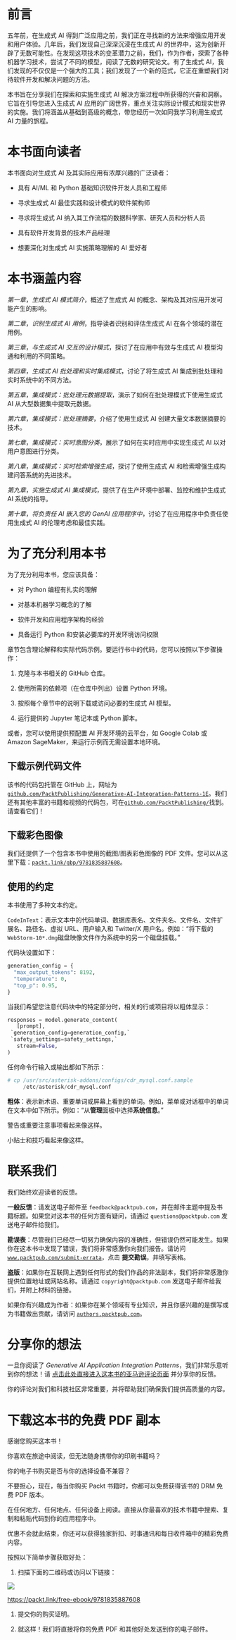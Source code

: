 # 前言

五年前，在生成式 AI 得到广泛应用之前，我们正在寻找新的方法来增强应用开发和用户体验。几年后，我们发现自己深深沉浸在生成式 AI 的世界中，这为创新开辟了无数可能性。在发现这项技术的变革潜力之前，我们，作为作者，探索了各种机器学习技术，尝试了不同的模型，阅读了无数的研究论文。有了生成式 AI，我们发现的不仅仅是一个强大的工具；我们发现了一个新的范式，它正在重塑我们对待软件开发和解决问题的方法。

本书旨在分享我们在探索和实施生成式 AI 解决方案过程中所获得的兴奋和洞察。它旨在引导您进入生成式 AI 应用的广阔世界，重点关注实际设计模式和现实世界的实施。我们将涵盖从基础到高级的概念，带您经历一次如同我学习利用生成式 AI 力量的旅程。

# 本书面向读者

本书面向对生成式 AI 及其实际应用有浓厚兴趣的广泛读者：

+   具有 AI/ML 和 Python 基础知识软件开发人员和工程师

+   寻求生成式 AI 最佳实践和设计模式的软件架构师

+   寻求将生成式 AI 纳入其工作流程的数据科学家、研究人员和分析人员

+   具有软件开发背景的技术产品经理

+   想要深化对生成式 AI 实施策略理解的 AI 爱好者

# 本书涵盖内容

*第一章*，*生成式 AI 模式简介*，概述了生成式 AI 的概念、架构及其对应用开发可能产生的影响。

*第二章*，*识别生成式 AI 用例*，指导读者识别和评估生成式 AI 在各个领域的潜在用例。

*第三章*，*与生成式 AI 交互的设计模式*，探讨了在应用中有效与生成式 AI 模型沟通和利用的不同策略。

*第四章*，*生成式 AI 批处理和实时集成模式*，讨论了将生成式 AI 集成到批处理和实时系统中的不同方法。

*第五章*，*集成模式：批处理元数据提取*，演示了如何在批处理模式下使用生成式 AI 从大型数据集中提取元数据。

*第六章*，*集成模式：批处理摘要*，介绍了使用生成式 AI 创建大量文本数据摘要的技术。

*第七章*，*集成模式：实时意图分类*，展示了如何在实时应用中实现生成式 AI 以对用户意图进行分类。

*第八章*，*集成模式：实时检索增强生成*，探讨了使用生成式 AI 和检索增强生成构建问答系统的先进技术。

*第九章*，*实施生成式 AI 集成模式*，提供了在生产环境中部署、监控和维护生成式 AI 系统的指导。

*第十章*，*将负责任 AI 嵌入您的 GenAI 应用程序中*，讨论了在应用程序中负责任使用生成式 AI 的伦理考虑和最佳实践。

# 为了充分利用本书

为了充分利用本书，您应该具备：

+   对 Python 编程有扎实的理解

+   对基本机器学习概念的了解

+   软件开发和应用程序架构的经验

+   具备运行 Python 和安装必要库的开发环境访问权限

章节包含理论解释和实际代码示例。要运行书中的代码，您可以按照以下步骤操作：

1.  克隆与本书相关的 GitHub 仓库。

1.  使用所需的依赖项（在仓库中列出）设置 Python 环境。

1.  按照每个章节中的说明下载或访问必要的生成式 AI 模型。

1.  运行提供的 Jupyter 笔记本或 Python 脚本。

或者，您可以使用提供预配置 AI 开发环境的云平台，如 Google Colab 或 Amazon SageMaker，来运行示例而无需设置本地环境。

## 下载示例代码文件

该书的代码包托管在 GitHub 上，网址为[`github.com/PacktPublishing/Generative-AI-Integration-Patterns-1E`](https://github.com/PacktPublishing/Generative-AI-Integration-Patterns-1E)。我们还有其他丰富的书籍和视频的代码包，可在[`github.com/PacktPublishing/`](https://github.com/PacktPublishing/)找到。请查看它们！

## 下载彩色图像

我们还提供了一个包含本书中使用的截图/图表彩色图像的 PDF 文件。您可以从这里下载：[`packt.link/gbp/9781835887608`](https://packt.link/gbp/9781835887608)。

## 使用的约定

本书使用了多种文本约定。

`CodeInText`：表示文本中的代码单词、数据库表名、文件夹名、文件名、文件扩展名、路径名、虚拟 URL、用户输入和 Twitter/X 用户名。例如：“将下载的`WebStorm-10*.dmg`磁盘映像文件作为系统中的另一个磁盘挂载。”

代码块设置如下：

```py
generation_config = {
  "max_output_tokens": 8192,
  "temperature": 0,
  "top_p": 0.95,
} 
```

当我们希望您注意代码块中的特定部分时，相关的行或项目将以粗体显示：

```py
responses = model.generate_content(
   [prompt],
 `generation_config=generation_config,`
 `safety_settings=safety_settings,`
   stream=False,
) 
```

任何命令行输入或输出都如下所示：

```py
# cp /usr/src/asterisk-addons/configs/cdr_mysql.conf.sample
     /etc/asterisk/cdr_mysql.conf 
```

**粗体**：表示新术语、重要单词或屏幕上看到的单词。例如，菜单或对话框中的单词在文本中如下所示。例如：“从**管理**面板中选择**系统信息**。”

警告或重要注意事项看起来像这样。

小贴士和技巧看起来像这样。

# 联系我们

我们始终欢迎读者的反馈。

**一般反馈**：请发送电子邮件至 `feedback@packtpub.com`，并在邮件主题中提及书籍标题。如果您对这本书的任何方面有疑问，请通过 `questions@packtpub.com` 发送电子邮件给我们。

**勘误表**：尽管我们已经尽一切努力确保内容的准确性，但错误仍然可能发生。如果你在这本书中发现了错误，我们将非常感激你向我们报告。请访问 [`www.packtpub.com/submit-errata`](http://www.packtpub.com/submit-errata)，点击 **提交勘误**，并填写表格。

**盗版**：如果你在互联网上遇到任何形式的我们作品的非法副本，我们将非常感激你提供位置地址或网站名称。请通过 `copyright@packtpub.com` 发送电子邮件给我们，并附上材料的链接。

如果你有兴趣成为作者：如果你在某个领域有专业知识，并且你感兴趣的是撰写或为书籍做出贡献，请访问 [`authors.packtpub.com`](http://authors.packtpub.com)。

# 分享你的想法

一旦你阅读了 *Generative AI Application Integration Patterns*，我们非常乐意听到你的想法！请 [点击此处直接进入这本书的亚马逊评论页面](https://packt.link/r/1835887619) 并分享你的反馈。

你的评论对我们和科技社区非常重要，并将帮助我们确保我们提供高质量的内容。

# 下载这本书的免费 PDF 副本

感谢您购买这本书！

你喜欢在旅途中阅读，但无法随身携带你的印刷书籍吗？

你的电子书购买是否与你的选择设备不兼容？

不要担心，现在，每当你购买 Packt 书籍时，你都可以免费获得该书的 DRM 免费 PDF 版本。

在任何地方、任何地点、任何设备上阅读。直接从你最喜欢的技术书籍中搜索、复制和粘贴代码到你的应用程序中。

优惠不会就此结束，你还可以获得独家折扣、时事通讯和每日收件箱中的精彩免费内容。

按照以下简单步骤获取好处：

1.  扫描下面的二维码或访问以下链接：

![](img/B22175_Free_PDF_QR.png)

https://packt.link/free-ebook/9781835887608

1.  提交你的购买证明。

1.  就这样！我们将直接将你的免费 PDF 和其他好处发送到你的电子邮件。
